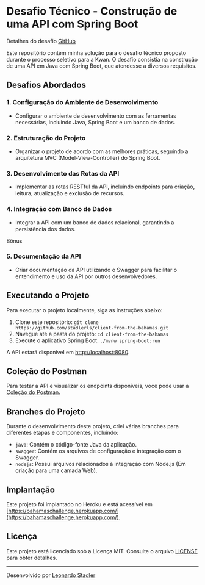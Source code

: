 # Desafio Técnico - Construção de uma API com Spring Boot
Detalhes do desafio [GitHub](https://github.com/weareswat/challenges/blob/master/1-development/client-from-the-bahamas.md)

Este repositório contém minha solução para o desafio técnico proposto durante o processo seletivo para a Kwan. O desafio consistia na construção de uma API em Java com Spring Boot, que atendesse a diversos requisitos.

## Desafios Abordados

### 1. Configuração do Ambiente de Desenvolvimento
- Configurar o ambiente de desenvolvimento com as ferramentas necessárias, incluindo Java, Spring Boot e um banco de dados.

### 2. Estruturação do Projeto
- Organizar o projeto de acordo com as melhores práticas, seguindo a arquitetura MVC (Model-View-Controller) do Spring Boot.

### 3. Desenvolvimento das Rotas da API
- Implementar as rotas RESTful da API, incluindo endpoints para criação, leitura, atualização e exclusão de recursos.

### 4. Integração com Banco de Dados
- Integrar a API com um banco de dados relacional, garantindo a persistência dos dados.

Bônus
### 5. Documentação da API
- Criar documentação da API utilizando o Swagger para facilitar o entendimento e uso da API por outros desenvolvedores.

## Executando o Projeto

Para executar o projeto localmente, siga as instruções abaixo:

1. Clone este repositório: `git clone https://github.com/stadlerls/client-from-the-bahamas.git`
2. Navegue até a pasta do projeto: `cd client-from-the-bahamas`
3. Execute o aplicativo Spring Boot: `./mvnw spring-boot:run`

A API estará disponível em [http://localhost:8080](http://localhost:8080).

## Coleção do Postman

Para testar a API e visualizar os endpoints disponíveis, você pode usar a [Coleção do Postman](https://go.postman.co/workspace/My-Workspace~fee8ec4b-b1ad-4d87-843d-02d215c50c22/collection/6667681-db136165-8b09-4ed2-b318-3bfe23874f26).

## Branches do Projeto

Durante o desenvolvimento deste projeto, criei várias branches para diferentes etapas e componentes, incluindo:
- `java`: Contém o código-fonte Java da aplicação.
- `swagger`: Contém os arquivos de configuração e integração com o Swagger.
- `nodejs`: Possui arquivos relacionados à integração com Node.js (Em criação para uma camada Web).

## Implantação

Este projeto foi implantado no Heroku e está acessível em [https://bahamaschallenge.herokuapp.com/](https://bahamaschallenge.herokuapp.com/).

## Licença

Este projeto está licenciado sob a Licença MIT. Consulte o arquivo [LICENSE](/LICENSE) para obter detalhes.

---
Desenvolvido por [Leonardo Stadler](https://github.com/stadlerls)
